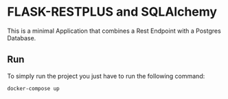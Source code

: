 # FLASK-RESTPLUS and SQLAlchemy
This is a minimal Application that combines a Rest Endpoint with a Postgres Database.

## Run
To simply run the project you just have to run the following command:
```sh
docker-compose up
```
